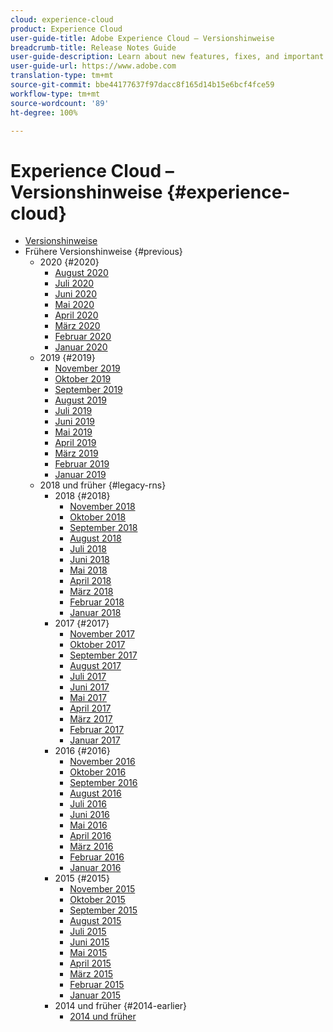 ```yaml
---
cloud: experience-cloud
product: Experience Cloud
user-guide-title: Adobe Experience Cloud – Versionshinweise
breadcrumb-title: Release Notes Guide
user-guide-description: Learn about new features, fixes, and important notices in Adobe Experience Cloud.
user-guide-url: https://www.adobe.com
translation-type: tm+mt
source-git-commit: bbe44177637f97dacc8f165d14b15e6bcf4fce59
workflow-type: tm+mt
source-wordcount: '89'
ht-degree: 100%

---
```



# Experience Cloud – Versionshinweise {#experience-cloud}

+ [Versionshinweise](current.md)
+ Frühere Versionshinweise {#previous}
   + 2020 {#2020}
      + [August 2020](c-legacy-releases/2020/08132020.md)
      + [Juli 2020](c-legacy-releases/2020/07162020.md)
      + [Juni 2020](c-legacy-releases/2020/06182020.md)
      + [Mai 2020](c-legacy-releases/2020/05212020.md)
      + [April 2020](c-legacy-releases/2020/04162020.md)
      + [März 2020](c-legacy-releases/2020/03122020.md)
      + [Februar 2020](c-legacy-releases/2020/02202020.md)
      + [Januar 2020](c-legacy-releases/2020/01162020.md)
   + 2019 {#2019}
      + [November 2019](c-legacy-releases/2019/10312019.md)
      + [Oktober 2019](c-legacy-releases/2019/10102019.md)
      + [September 2019](c-legacy-releases/2019/09122019.md)
      + [August 2019](c-legacy-releases/2019/08082019.md)
      + [Juli 2019](c-legacy-releases/2019/07182019.md)
      + [Juni 2019](c-legacy-releases/2019/06132019.md)
      + [Mai 2019](c-legacy-releases/2019/05092019.md)
      + [April 2019](c-legacy-releases/2019/04112019.md)
      + [März 2019](c-legacy-releases/2019/03072019.md)
      + [Februar 2019](c-legacy-releases/2019/02072019.md)
      + [Januar 2019](c-legacy-releases/2019/01172019.md)
   + 2018 und früher {#legacy-rns}
      + 2018 {#2018}
         + [November 2018](c-legacy-releases/2018/11012018.md)
         + [Oktober 2018](c-legacy-releases/2018/10112018.md)
         + [September 2018](c-legacy-releases/2018/09132018.md)
         + [August 2018](c-legacy-releases/2018/08092018.md)
         + [Juli 2018](c-legacy-releases/2018/07192018.md)
         + [Juni 2018](c-legacy-releases/2018/06142018.md)
         + [Mai 2018](c-legacy-releases/2018/05102018.md)
         + [April 2018](c-legacy-releases/2018/04122018.md)
         + [März 2018](c-legacy-releases/2018/03082018.md)
         + [Februar 2018](c-legacy-releases/2018/02082018.md)
         + [Januar 2018](c-legacy-releases/2018/01182018.md)
      + 2017 {#2017}
         + [November 2017](c-legacy-releases/2017/11092017.md)
         + [Oktober 2017](c-legacy-releases/2017/10262017.md)
         + [September 2017](c-legacy-releases/2017/09212017.md)
         + [August 2017](c-legacy-releases/2017/08172017.md)
         + [Juli 2017](c-legacy-releases/2017/07202017.md)
         + [Juni 2017](c-legacy-releases/2017/06082017.md)
         + [Mai 2017](c-legacy-releases/2017/05182017.md)
         + [April 2017](c-legacy-releases/2017/04202017.md)
         + [März 2017](c-legacy-releases/2017/03092017.md)
         + [Februar 2017](c-legacy-releases/2017/02162017.md)
         + [Januar 2017](c-legacy-releases/2017/01192017.md)
      + 2016 {#2016}
         + [November 2016](c-legacy-releases/2016/11102016.md)
         + [Oktober 2016](c-legacy-releases/2016/10202016.md)
         + [September 2016](c-legacy-releases/2016/09152016.md)
         + [August 2016](c-legacy-releases/2016/08182016.md)
         + [Juli 2016](c-legacy-releases/2016/07212016.md)
         + [Juni 2016](c-legacy-releases/2016/06162016.md)
         + [Mai 2016](c-legacy-releases/2016/05192016.md)
         + [April 2016](c-legacy-releases/2016/04212016.md)
         + [März 2016](c-legacy-releases/2016/03172016.md)
         + [Februar 2016](c-legacy-releases/2016/02182016.md)
         + [Januar 2016](c-legacy-releases/2016/01212016.md)
      + 2015 {#2015}
         + [November 2015](c-legacy-releases/2015/11052015.md)
         + [Oktober 2015](c-legacy-releases/2015/10152015.md)
         + [September 2015](c-legacy-releases/2015/09172015.md)
         + [August 2015](c-legacy-releases/2015/08202015.md)
         + [Juli 2015](c-legacy-releases/2015/07162015.md)
         + [Juni 2015](c-legacy-releases/2015/06182015.md)
         + [Mai 2015](c-legacy-releases/2015/05212015.md)
         + [April 2015](c-legacy-releases/2015/04162015.md)
         + [März 2015](c-legacy-releases/2015/03192015.md)
         + [Februar 2015](c-legacy-releases/2015/02192015.md)
         + [Januar 2015](c-legacy-releases/2015/01152015.md)
      + 2014 und früher {#2014-earlier}
         + [2014 und früher](c-legacy-releases/2014-earlier.md)